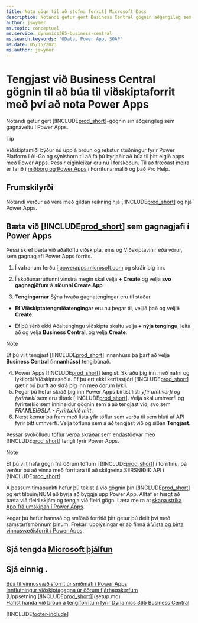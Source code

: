 ```yaml
---
title: Nota gögn til að stofna forrit| Microsoft Docs
description: Notandi getur gert Business Central gögnin aðgengileg sem gagnaveitu og tiltekið OData vefslóð úr vefþjónustunni til að búa til viðskiptaforrit með því að nota Power Apps.
author: jswymer
ms.topic: conceptual
ms.service: dynamics365-business-central
ms.search.keywords: 'OData, Power App, SOAP'
ms.date: 05/15/2023
ms.author: jswymer
---
```

# <a name="connecting-to-your-business-central-data-to-build-a-business-app-using-power-apps" />Tengjast við Business Central gögnin til að búa til viðskiptaforrit með því að nota Power Apps

Notandi getur gert [!INCLUDE[prod_short](includes/prod_short.md)]-gögnin sín aðgengileg sem gagnaveitu í Power Apps.  

> [!TIP]  
> Viðskiptamiðl býður nú upp á þróun og rekstur stuðningur fyrir  Power Platform  í Al-Go og sýnishorn til að fá þú byrjaðir að búa til þitt eigið apps með Power Apps. Þessir eiginleikar eru nú í forskoðun. Til að fræðast meira er farið í  [miðborg og  Power Apps](/dynamics365/business-central/dev-itpro/powerplatform/power-apps-overview)  í Forritunarmálið og það Pro Help.

## <a name="prerequisites" />Frumskilyrði

Notandi verður að vera með gildan reikning hjá [!INCLUDE[prod_short](includes/prod_short.md)] og hjá Power Apps.  

## <a name="add-includeprodshortincludesprodshortmd-as-a-data-source-in-power-apps" />Bæta við  [!INCLUDE[prod_short](includes/prod_short.md)]  sem gagnagjafi í Power Apps

Þessi skref bæta við aðaltöflu viðskipta, eins og Viðskiptavinir eða vörur, sem gagnagjafi  Power Apps  forrits.

1. Í vafranum ferðu  [í powerapps.microsoft.com](https://powerapps.microsoft.com/) og skráir þig inn.
2. Í skoðunarrúðunni vinstra megin skal velja  **+ Create** og velja  **svo gagnagjöfum**  á  **síðunni Create App** .
  
   <!-- This step opens Power Apps canavs. On first sign-in, you must specify the country/region.  -->
3.  **Tengingarnar**  Sýna hvaða gagnatengingar eru til staðar.

   -  **Ef Viðskiptatengmiðatengingar**  eru nú þegar til, veljið það og veljið  **Create**.

   - Ef þú sérð ekki Aðaltengingu viðskipta skaltu velja  **+ nýja tengingu**, leita að og velja  **Business Central**, og velja  **Create**.

   > [!NOTE]
   > Ef þú vilt tengjast  [!INCLUDE[prod_short](includes/prod_short.md)]  innanhúss þá þarf að velja  **Business Central (innanhúss)**  tengibúnað.  
  
4. Power Apps  [!INCLUDE[prod_short](includes/prod_short.md)] tengist. Skráðu þig inn með nafni og lykilorði Viðskiptaseðla. Ef þú ert ekki kerfisstjóri  [!INCLUDE[prod_short](includes/prod_short.md)] gætir þú þurft að skrá þig inn með öðrum lykli.  
5. Þegar þú hefur skráð þig inn  Power Apps  birtist listi  *yfir umhverfi og fyrirtæki*  sem eru tiltæk [!INCLUDE[prod_short](includes/prod_short.md)]. Velja skal umhverfi og fyrirtækið sem inniheldur gögnin sem á að tengjast við, svo sem *FRAMLEIÐSLA - Fyrirtækið mitt*.  
6. Næst kemur þú fram með lista yfir töflur sem verða til sem hluti af API fyrir þitt umhverfi. Velja töfluna sem á að tengjast við og síðan **Tengjast**.

Þessar svokölluðu töflur verða skráðar sem endastöðvar með [!INCLUDE[prod_short](includes/prod_short.md)] tengli fyrir Power Apps.  

> [!NOTE]
> Ef þú vilt hafa gögn frá öðrum töflum í  [!INCLUDE[prod_short](includes/prod_short.md)]  í forritinu, þá verður þú að vinna með forritara til að skilgreina SÉRSNIÐIÐ API í [!INCLUDE[prod_short](includes/prod_short.md)].  

Á þessum tímapunkti hefur þú tekist á við gögnin þín  [!INCLUDE[prod_short](includes/prod_short.md)]  og ert tilbúin/NUM að byrja að byggja upp Power App. Alltaf er hægt að bæta við fleiri skjám og tengja við fleiri gögn. Læra meira at  [skapa strika App frá umskipan í Power Apps](/powerapps/maker/canvas-apps/open-and-run-a-sample-app).  

Þegar þú hefur hannað og smíðað forritið þitt getur þú deilt því með samstarfsmönnum þínum. Frekari upplýsingar er að finna á [Vista og birta vinnusvæðisforrit í Power Apps](/powerapps/maker/canvas-apps/save-publish-app).  

<!--
## <a name="sample-apps-to-get-started" />Sample apps to get started

As a preview version, Business Central offers several sample apps that you can use as a starting point for building your own apps that use Business Central data. These sample apps are available in the [Business Central Demos](https://github.com/BusinessCentralDemos) repo on GitHub. For a quick overview on the apps, go to [Power Apps samples for Business Central](/dynamics365/business-central/dev-itpro/powerplatform/power-apps-samples).

## <a name="develop-and-maintain-apps-application-lifecycle-management" />Develop and maintain apps application lifecycle management

As an app developer, you may already be familiar with Business Central AL-Go. AL-Go is set of tools on GiHub that enables you to maintain professional DevOps processes for your Business Central AL projects. AL-Go supports source control and activities, like building, testing, and deploying. As a preview, Business Central now offers an Al-Go version that supports for Power Platform solutions. The preview, for example, includes workflows that let you push and pull Power Platfrom changes to and from enviroments. You can access the tools at [https://github.com/BusinessCentralDemos/AL-Go-PTE](https://github.com/BusinessCentralDemos/AL-Go-PTE). For more information, see [Application lifecycle management for Power Apps in Business Central](/dynamics365/business-central/dev-itpro/powerplatform/power-apps-alm).-->

## <a name="see-related-microsoft-trainingtrainingpathspower-apps-power-automate-business-central" />Sjá tengda [Microsoft þjálfun](/training/paths/power-apps-power-automate-business-central/)

## <a name="see-also" />Sjá einnig .

[Búa til vinnusvæðisforrit úr sniðmáti í Power Apps](/powerapps/maker/canvas-apps/get-started-test-drive)  
[Innflutningur viðskiptagagna úr öðrum fjárhagskerfum](across-import-data-configuration-packages.md)  
[Uppsetning [!INCLUDE[prod_short](includes/prod_short.md)]](setup.md)  
[Hafist handa við þróun á tengiforritum fyrir Dynamics 365 Business Central](/dynamics365/business-central/dev-itpro/developer/devenv-develop-connect-apps)  

[!INCLUDE[footer-include](includes/footer-banner.md)]
